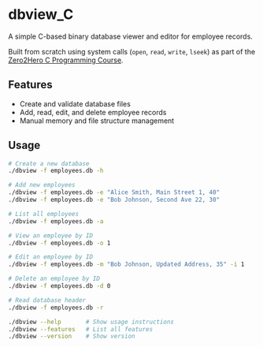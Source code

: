 # dbview_C

A simple C-based binary database viewer and editor for employee records.

Built from scratch using system calls (`open`, `read`, `write`, `lseek`) as part of the [Zero2Hero C Programming Course](https://lowlevel.academy/courses/zero2hero/).


## Features

- Create and validate database files
- Add, read, edit, and delete employee records
- Manual memory and file structure management


## Usage
```bash
# Create a new database
./dbview -f employees.db -h

# Add new employees
./dbview -f employees.db -e "Alice Smith, Main Street 1, 40"
./dbview -f employees.db -e "Bob Johnson, Second Ave 22, 30"

# List all employees
./dbview -f employees.db -a

# View an employee by ID
./dbview -f employees.db -o 1

# Edit an employee by ID
./dbview -f employees.db -m "Bob Johnson, Updated Address, 35" -i 1

# Delete an employee by ID
./dbview -f employees.db -d 0

# Read database header
./dbview -f employees.db -r

./dbview --help       # Show usage instructions
./dbview --features   # List all features
./dbview --version    # Show version
```